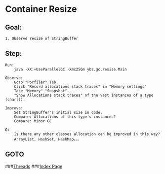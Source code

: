 Container Resize
==
Goal:
--
	1. Observe resize of StringBuffer


Step:
--
	Run: 
		java -XX:+UseParallelGC -Xmx256m ybs.gc.resize.Main

	Observe: 
		Goto "Porfiler" Tab.
		Click "Record allocations stack traces" in "Memory settings"
		Take "Memory" "Snapshot".
		"Show Allocations stack traces" of the vast instances of a type (char[]).

	Improve:
		Set StringBuffer's initial size in code.
		Compare: Allocations of this type's instances?
		Compare: Minor GC

	Q: 
		Is there any other classes allocation can be improved in this way?
		ArrayList, HashSet, HashMap。。。


GOTO
--
###[Threads](../thread/README.md)
###[Index Page](../../../../../../README.md)